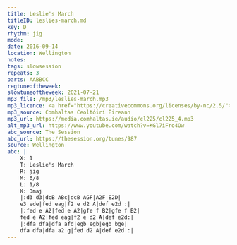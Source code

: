```yaml
---
title: Leslie's March
titleID: leslies-march.md
key: D
rhythm: jig
mode:
date: 2016-09-14
location: Wellington
notes:
tags: slowsession
repeats: 3 
parts: AABBCC 
regtuneoftheweek:
slowtuneoftheweek: 2021-07-21
mp3_file: /mp3/leslies-march.mp3
mp3_licence: <a href="https://creativecommons.org/licenses/by-nc/2.5/">CC-BY-NC-2.5</a>
mp3_source: Comhaltas Ceoltóirí Éireann
mp3_url: https://media.comhaltas.ie/audio/cl225/cl225_4.mp3
alt_mp3_url: https://www.youtube.com/watch?v=KGl7iFro4Ow
abc_source: The Session
abc_url: https://thesession.org/tunes/987
source: Wellington
abc: |
    X: 1
    T: Leslie's March
    R: jig
    M: 6/8
    L: 1/8
    K: Dmaj
    |:d3 d3|dcB ABc|dcB AGF|A2F E2D|
    e3 ede|fed eag|f2 e d2 A|def e2d :|
    |:fed e A2|fed e A2|gfe f B2|gfe f B2|
    fed e A2|fed eag|f2 e d2 A|def e2d:|
    |:dfa dfa|dfa afd|egb egb|egb bge|
    dfa dfa|dfa a2 g|fed d2 A|def e2d :|
---
```

